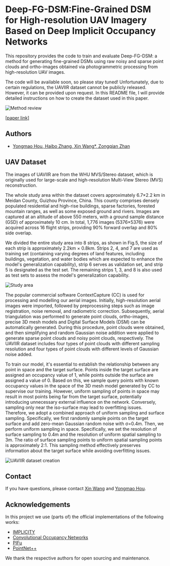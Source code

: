 
# Deep-FG-DSM:Fine-Grained DSM for High-resolution UAV Imagery Based on Deep Implicit Occupancy Networks

This repository provides the code to train and evaluate Deep-FG-DSM: a method for generating fine-grained DSMs using raw noisy and sparse point clouds and ortho-images obtained via photogrammetric processing from high-resolution UAV images.

The code will be available soon, so please stay tuned! Unfortunately, due to certain regulations, the UAVIIR dataset cannot be publicly released. However, it can be provided upon request. In this README file, I will provide detailed instructions on how to create the dataset used in this paper.



![Method review](https://i.imgur.com/osjR3TY.png)

  [[paper link]](https://isprs-archives.copernicus.org/articles/XLVIII-1-2024/209/2024/)

## Authors

- [Yongmao Hou, Haibo Zhang, Xin Wang*, Zongqian Zhan](http://main.sgg.whu.edu.cn/info/1392/1204.htm)


## UAV Dataset

The images of UAVIIR are from the WHU MVS/Stereo dataset, which is originally used for large-scale and high-resolution Multi-View Stereo (MVS) reconstruction. 

The whole study area within the dataset covers approximately 6.7×2.2 km in Meidan County, Guizhou Province, China. This county comprises densely populated residential and high-rise buildings, sparse factories, forested mountain ranges, as well as some exposed ground and rivers. Images are captured at an altitude of above 550 meters, with a ground sample distance (GSD) of approximately 10 cm. In total, 1,776 images (5376×5376) were acquired across 16 flight strips, providing 90% forward overlap and 80% side overlap. 

We divided the entire study area into 8 strips, as shown in Fig.5, the size of each strip is approximately 2.2km × 0.8km. Strips 2, 4, and 7 are used as training set (containing varying degrees of land features, including buildings, vegetation, and water bodies which are expected to enhance the model's generalization capability), strip 6 serves as validation set, and strip 5 is designated as the test set. The remaining strips 1, 3, and 8 is also used as test sets to assess the model's generalization capability. 

![Study area](https://i.imgur.com/SYWFDTy.png)

The popular commercial software ContextCapture (CC) is used for processing and modelling our aerial images. Initially, high-resolution aerial images were imported, followed by preprocessing steps such as image registration, noise removal, and radiometric correction. Subsequently, aerial triangulation was performed to generate point clouds, ortho-images, precise 3D mesh models and Digital Surface Models (DSM) can be automatically generated. During this procedure, point clouds were obtained, and then simplifying and random Gaussian noise addition were applied to generate sparse point clouds and noisy point clouds, respectively. The UAVIIR dataset includes four types of point clouds with different sampling resolution and four types of point clouds with different levels of Gaussian noise added.

To train our model, it's essential to establish the relationship between any point in space and the target surface. Points inside the target surface are assigned an occupancy value of 1, while points outside the surface are assigned a value of 0. Based on this, we sample query points with known occupancy values in the space of the 3D mesh model generated by CC to supervise our training. However, uniform sampling of points in space may result in most points being far from the target surface, potentially introducing unnecessary external influence on the network. Conversely, sampling only near the iso-surface may lead to overfitting issues. Therefore, we adopt a combined approach of uniform sampling and surface sampling. Specifically, we first randomly sample points on the target surface and add zero-mean Gaussian random noise with σ=0.4m. Then, we perform uniform sampling in space. Specifically, we set the resolution of surface sampling to 0.4m and the resolution of uniform spatial sampling to 3m. The ratio of surface sampling points to uniform spatial sampling points is approximately 2:1. This sampling method effectively preserves information about the target surface while avoiding overfitting issues.

![UAVIIR dataset creation](https://i.imgur.com/zeQR3ap.png)
## Contact

If you have questions, please contact [Xin Wang](http://main.sgg.whu.edu.cn/info/1392/1204.htm) and [Yongmao Hou](https://github.com/3241674469).


## Acknowledgements
In this project we use (parts of) the official implementations of the following works:
 - [IMPLICITY](https://github.com/prs-eth/ImpliCity)
 - [Convolutional Occupancy Networks](https://github.com/autonomousvision/convolutional_occupancy_networks)
 - [PIFu](https://github.com/shunsukesaito/PIFu)
 - [PointNet++](https://github.com/yanx27/Pointnet_Pointnet2_pytorch)

We thank the respective authors for open sourcing and maintenance.

